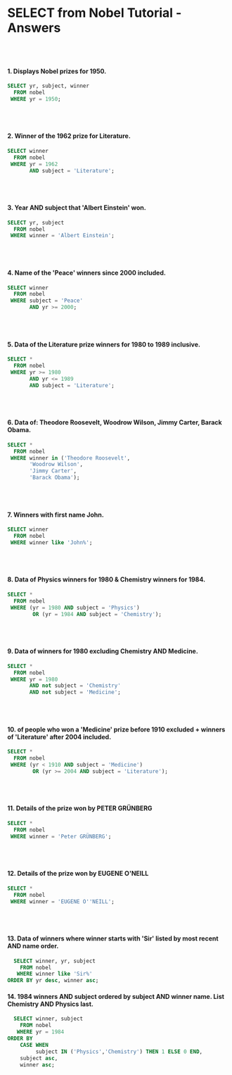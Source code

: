<h1>SELECT from Nobel Tutorial - Answers</h1>
<br></br>

#### 1. Displays Nobel prizes for 1950.
```SQL
SELECT yr, subject, winner
  FROM nobel
 WHERE yr = 1950;
```
<br></br>

#### 2. Winner of the 1962 prize for Literature.
```SQL
SELECT winner
  FROM nobel
 WHERE yr = 1962
       AND subject = 'Literature';
```
<br></br>

#### 3. Year AND subject that 'Albert Einstein' won.
```SQL
SELECT yr, subject
  FROM nobel
 WHERE winner = 'Albert Einstein';
```
<br></br>

#### 4. Name of the 'Peace' winners since 2000 included.
```SQL
SELECT winner
  FROM nobel
 WHERE subject = 'Peace' 
       AND yr >= 2000;
```
<br></br>

#### 5.  Data of the Literature prize winners for 1980 to 1989 inclusive.
```SQL
SELECT * 
  FROM nobel
 WHERE yr >= 1980 
       AND yr <= 1989 
       AND subject = 'Literature';
```
<br></br>

#### 6. Data of: Theodore Roosevelt, Woodrow Wilson, Jimmy Carter, Barack Obama.
```SQL
SELECT *
  FROM nobel
 WHERE winner in ('Theodore Roosevelt',
       'Woodrow Wilson',
       'Jimmy Carter',
       'Barack Obama');
```
<br></br>

#### 7. Winners with first name John.
```SQL
SELECT winner
  FROM nobel
 WHERE winner like 'John%';
```
<br></br>

#### 8. Data of Physics winners for 1980 & Chemistry winners for 1984.
```SQL
SELECT *
  FROM nobel
 WHERE (yr = 1980 AND subject = 'Physics') 
        OR (yr = 1984 AND subject = 'Chemistry');
```
<br></br>

#### 9. Data of winners for 1980 excluding Chemistry AND Medicine.
```SQL
SELECT *
  FROM nobel
 WHERE yr = 1980 
       AND not subject = 'Chemistry' 
       AND not subject = 'Medicine';
```
<br></br>

#### 10. of people who won a 'Medicine' prize before 1910 excluded + winners of 'Literature' after 2004 included.
```SQL
SELECT *
  FROM nobel
 WHERE (yr < 1910 AND subject = 'Medicine') 
        OR (yr >= 2004 AND subject = 'Literature');
```
<br></br>

#### 11. Details of the prize won by PETER GRÜNBERG
```SQL
SELECT *
  FROM nobel
 WHERE winner = 'Peter GRÜNBERG';
```
<br></br>

#### 12. Details of the prize won by EUGENE O'NEILL
```SQL
SELECT *
  FROM nobel
 WHERE winner = 'EUGENE O''NEILL';
```
<br></br>

#### 13. Data of winners where winner starts with 'Sir' listed by most recent AND name order.
```SQL
  SELECT winner, yr, subject
    FROM nobel
   WHERE winner like 'Sir%'
ORDER BY yr desc, winner asc;
```

#### 14. 1984 winners AND subject ordered by subject AND winner name. List Chemistry AND Physics last.
```SQL
  SELECT winner, subject
    FROM nobel
   WHERE yr = 1984
ORDER BY 
    CASE WHEN 
         subject IN ('Physics','Chemistry') THEN 1 ELSE 0 END,
    subject asc,
    winner asc;
```
